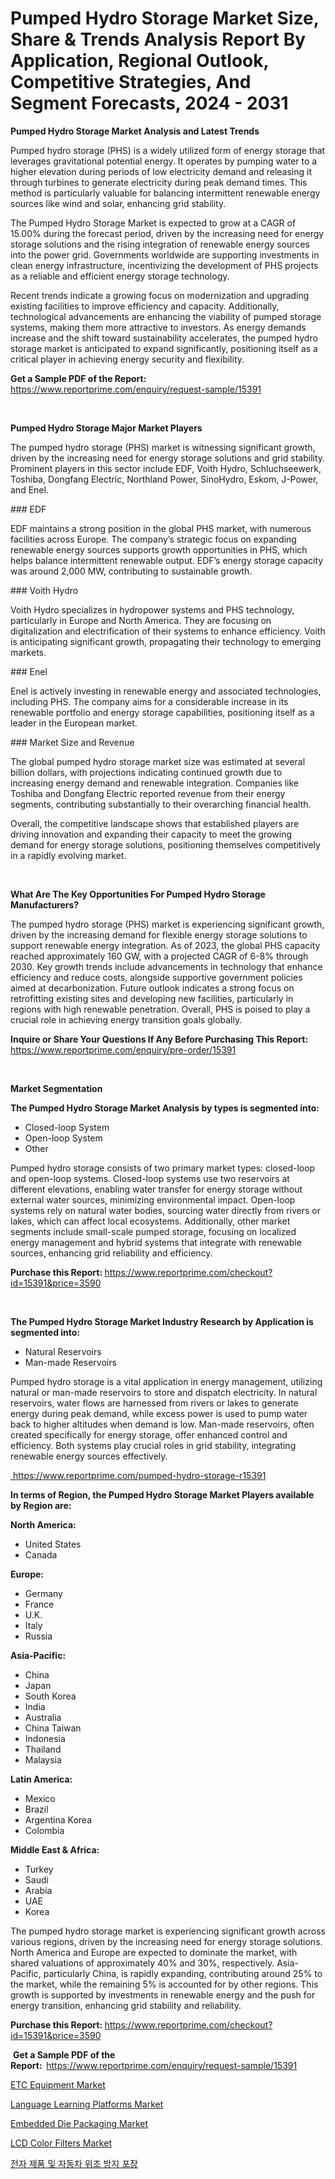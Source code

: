 <p><h1>Pumped Hydro Storage Market Size, Share & Trends Analysis Report By Application, Regional Outlook, Competitive Strategies, And Segment Forecasts, 2024 - 2031</h1></p><p><strong>Pumped Hydro Storage Market Analysis and Latest Trends</strong></p>
<p><p>Pumped hydro storage (PHS) is a widely utilized form of energy storage that leverages gravitational potential energy. It operates by pumping water to a higher elevation during periods of low electricity demand and releasing it through turbines to generate electricity during peak demand times. This method is particularly valuable for balancing intermittent renewable energy sources like wind and solar, enhancing grid stability.</p><p>The Pumped Hydro Storage Market is expected to grow at a CAGR of 15.00% during the forecast period, driven by the increasing need for energy storage solutions and the rising integration of renewable energy sources into the power grid. Governments worldwide are supporting investments in clean energy infrastructure, incentivizing the development of PHS projects as a reliable and efficient energy storage technology.</p><p>Recent trends indicate a growing focus on modernization and upgrading existing facilities to improve efficiency and capacity. Additionally, technological advancements are enhancing the viability of pumped storage systems, making them more attractive to investors. As energy demands increase and the shift toward sustainability accelerates, the pumped hydro storage market is anticipated to expand significantly, positioning itself as a critical player in achieving energy security and flexibility.</p></p>
<p><strong>Get a Sample PDF of the Report:&nbsp;</strong> <a href="https://www.reportprime.com/enquiry/request-sample/15391">https://www.reportprime.com/enquiry/request-sample/15391</a></p>
<p>&nbsp;</p>
<p><strong>Pumped Hydro Storage Major Market Players</strong></p>
<p><p>The pumped hydro storage (PHS) market is witnessing significant growth, driven by the increasing need for energy storage solutions and grid stability. Prominent players in this sector include EDF, Voith Hydro, Schluchseewerk, Toshiba, Dongfang Electric, Northland Power, SinoHydro, Eskom, J-Power, and Enel.</p><p>### EDF</p><p>EDF maintains a strong position in the global PHS market, with numerous facilities across Europe. The company’s strategic focus on expanding renewable energy sources supports growth opportunities in PHS, which helps balance intermittent renewable output. EDF’s energy storage capacity was around 2,000 MW, contributing to sustainable growth.</p><p>### Voith Hydro</p><p>Voith Hydro specializes in hydropower systems and PHS technology, particularly in Europe and North America. They are focusing on digitalization and electrification of their systems to enhance efficiency. Voith is anticipating significant growth, propagating their technology to emerging markets.</p><p>### Enel</p><p>Enel is actively investing in renewable energy and associated technologies, including PHS. The company aims for a considerable increase in its renewable portfolio and energy storage capabilities, positioning itself as a leader in the European market. </p><p>### Market Size and Revenue</p><p>The global pumped hydro storage market size was estimated at several billion dollars, with projections indicating continued growth due to increasing energy demand and renewable integration. Companies like Toshiba and Dongfang Electric reported revenue from their energy segments, contributing substantially to their overarching financial health. </p><p>Overall, the competitive landscape shows that established players are driving innovation and expanding their capacity to meet the growing demand for energy storage solutions, positioning themselves competitively in a rapidly evolving market.</p></p>
<p>&nbsp;</p>
<p><strong>What Are The Key Opportunities For Pumped Hydro Storage Manufacturers?</strong></p>
<p><p>The pumped hydro storage (PHS) market is experiencing significant growth, driven by the increasing demand for flexible energy storage solutions to support renewable energy integration. As of 2023, the global PHS capacity reached approximately 160 GW, with a projected CAGR of 6-8% through 2030. Key growth trends include advancements in technology that enhance efficiency and reduce costs, alongside supportive government policies aimed at decarbonization. Future outlook indicates a strong focus on retrofitting existing sites and developing new facilities, particularly in regions with high renewable penetration. Overall, PHS is poised to play a crucial role in achieving energy transition goals globally.</p></p>
<p><strong>Inquire or Share Your Questions If Any Before Purchasing This Report:</strong> <a href="https://www.reportprime.com/enquiry/pre-order/15391">https://www.reportprime.com/enquiry/pre-order/15391</a></p>
<p>&nbsp;</p>
<p><strong>Market Segmentation</strong></p>
<p><strong>The Pumped Hydro Storage Market Analysis by types is segmented into:</strong></p>
<p><ul><li>Closed-loop System</li><li>Open-loop System</li><li>Other</li></ul></p>
<p><p>Pumped hydro storage consists of two primary market types: closed-loop and open-loop systems. Closed-loop systems use two reservoirs at different elevations, enabling water transfer for energy storage without external water sources, minimizing environmental impact. Open-loop systems rely on natural water bodies, sourcing water directly from rivers or lakes, which can affect local ecosystems. Additionally, other market segments include small-scale pumped storage, focusing on localized energy management and hybrid systems that integrate with renewable sources, enhancing grid reliability and efficiency.</p></p>
<p><strong>Purchase this Report:&nbsp;</strong><a href="https://www.reportprime.com/checkout?id=15391&price=3590">https://www.reportprime.com/checkout?id=15391&price=3590</a></p>
<p>&nbsp;</p>
<p><strong>The Pumped Hydro Storage Market Industry Research by Application is segmented into:</strong></p>
<p><ul><li>Natural Reservoirs</li><li>Man-made Reservoirs</li></ul></p>
<p><p>Pumped hydro storage is a vital application in energy management, utilizing natural or man-made reservoirs to store and dispatch electricity. In natural reservoirs, water flows are harnessed from rivers or lakes to generate energy during peak demand, while excess power is used to pump water back to higher altitudes when demand is low. Man-made reservoirs, often created specifically for energy storage, offer enhanced control and efficiency. Both systems play crucial roles in grid stability, integrating renewable energy sources effectively.</p></p>
<p><a href="https://www.reportprime.com/pumped-hydro-storage-r15391">&nbsp;https://www.reportprime.com/pumped-hydro-storage-r15391</a></p>
<p><strong>In terms of Region, the Pumped Hydro Storage Market Players available by Region are:</strong></p>
<p>
    <p> <strong> North America: </strong>
        <ul>
            <li>United States</li>
            <li>Canada</li>
        </ul>
        </p> 
    <p> <strong> Europe: </strong>
        <ul>
            <li>Germany</li>
            <li>France</li>
            <li>U.K.</li>
            <li>Italy</li>
            <li>Russia</li>
        </ul>
        </p> 
    <p> <strong> Asia-Pacific: </strong>
        <ul>
            <li>China</li>
            <li>Japan</li>
            <li>South Korea</li>
            <li>India</li>
            <li>Australia</li>
            <li>China Taiwan</li>
            <li>Indonesia</li>
            <li>Thailand</li>
            <li>Malaysia</li>
        </ul>
        </p> 
    <p> <strong> Latin America: </strong>
        <ul>
            <li>Mexico</li>
            <li>Brazil</li>
            <li>Argentina Korea</li>
            <li>Colombia</li>
        </ul>
        </p> 
    <p> <strong> Middle East & Africa: </strong>
        <ul>
            <li>Turkey</li>
            <li>Saudi</li>
            <li>Arabia</li>
            <li>UAE</li>
            <li>Korea</li>
        </ul>
    </p>
    </p>
<p><p>The pumped hydro storage market is experiencing significant growth across various regions, driven by the increasing need for energy storage solutions. North America and Europe are expected to dominate the market, with shared valuations of approximately 40% and 30%, respectively. Asia-Pacific, particularly China, is rapidly expanding, contributing around 25% to the market, while the remaining 5% is accounted for by other regions. This growth is supported by investments in renewable energy and the push for energy transition, enhancing grid stability and reliability.</p></p>
<p><strong>Purchase this Report: </strong><a href="https://www.reportprime.com/checkout?id=15391&price=3590">https://www.reportprime.com/checkout?id=15391&price=3590</a></p>
<p>&nbsp;<strong>Get a Sample PDF of the Report:&nbsp;&nbsp;</strong><a href="https://www.reportprime.com/enquiry/request-sample/15391">https://www.reportprime.com/enquiry/request-sample/15391</a></p>
<p><strong></strong></p>
<p><p><a href="https://issuu.com/reportprime-2/docs/etc-equipment-market-size-2030.pptx_e632f0f9b347b6">ETC Equipment Market</a></p><p><a href="https://www.linkedin.com/pulse/navigating-global-language-learning-platforms-market-c61nf?trackingId=vZ6mXWjhSV6h6dA70ALgBg%3D%3D">Language Learning Platforms Market</a></p><p><a href="https://medium.com/@bulahhamill88/the-embedded-die-packaging-market-prioritizes-cost-control-and-efficiency-enhancement-cb58da56cfd2">Embedded Die Packaging Market</a></p><p><a href="https://medium.com/@bulahhamill88/future-ready-strategic-insights-into-the-global-lcd-color-filters-market-2024-2031-2cf6e34fb783">LCD Color Filters Market</a></p><p><a href="https://medium.com/@steve.beardmore/%EC%9C%84%EC%A1%B0-%EB%B0%A9%EC%A7%80-%EC%A0%84%EC%9E%90%EC%A0%9C%ED%92%88-%EB%B0%8F-%EC%9E%90%EB%8F%99%EC%B0%A8-%ED%8F%AC%EC%9E%A5-%EC%8B%9C%EC%9E%A5-%EC%A0%90%EC%9C%A0%EC%9C%A8-%EA%B7%9C%EB%AA%A8-%EB%8F%99%ED%96%A5-%EC%82%B0%EC%97%85-%EB%B6%84%EC%84%9D-%EB%B3%B4%EA%B3%A0%EC%84%9C-%EC%9D%91%EC%9A%A9-%EB%B6%84%EC%95%BC%EB%B3%84-%EC%9D%B4%EB%A5%9C%EC%B0%A8-%EC%8A%B9%EC%9A%A9%EC%B0%A8-%EC%83%81%EC%9A%A9%EC%B0%A8-%EC%9C%A0%ED%98%95%EB%B3%84-%EC%9D%B8%EC%A6%9D-%EA%B8%B0%EC%88%A0-%EC%B6%94%EC%A0%81-%EB%B0%8F-%EC%B6%94%EC%A0%81-%ED%8F%AC%EC%9E%A5-%EA%B8%B0%EC%88%A0-%EB%B0%8F-1f9d621e7c95">전자 제품 및 자동차 위조 방지 포장</a></p></p>